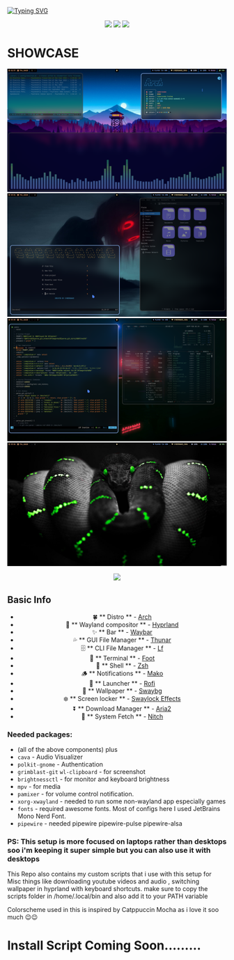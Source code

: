 [![Typing SVG](https://readme-typing-svg.herokuapp.com?font=Righteous&size=60&duration=2500&pause=500&center=true&vCenter=true&multiline=true&random=false&width=500&height=100&lines=Hypr+Dots)](https://git.io/typing-svg)

<div align="center">
  <p></p>
  <p><b><i>  </i></b></p>
  <img src="https://img.shields.io/github/last-commit/cybersnake223/Hypr?color=%23c4a7e7&style=for-the-badge">
  <img src="https://img.shields.io/github/repo-size/cybersnake223/Hypr?color=%23c4a7e7&style=for-the-badge">
  <img src="https://img.shields.io/github/stars/cybersnake223/Hypr?color=%23c4a7e7&style=for-the-badge">
</div>

# SHOWCASE

<p></p>

![1](assets/asset-1.png)
![2](assets/asset-2.png)
![3](assets/asset-3.png)
![4](assets/asset-4.png)


<div align="center"><img src="https://raw.githubusercontent.com/catppuccin/catppuccin/main/assets/footers/gray0_ctp_on_line.png"></div>

## Basic Info 

<div align="center">
  <p> </p>

  
  - 🍀 ** Distro ** - [Arch](https://archlinux.org/) 
  - 🌼 ** Wayland compositor ** - [Hyprland](https://hyprland.org/) 
  - ✨ ** Bar ** - [Waybar](https://github.com/Alexays/Waybar) 
  - 💦 ** GUI File Manager ** - [Thunar](https://gitlab.xfce.org/xfce/thunar) 
  - 🗄️ ** CLI File Manager ** - [Lf](https://github.com/gokcehan/lf) 
  - 🌷 ** Terminal ** - [Foot](https://github.com/DanteAlighierin/foot) 
  - 🍄 ** Shell ** - [Zsh](https://zsh.sourceforge.io/) 
  - 🪵 ** Notifications ** - [Mako](https://github.com/emersion/mako) 
  - 🌻 ** Launcher ** - [Rofi](https://github.com/lbonn/rofi) 
  - 🍁 ** Wallpaper ** - [Swaybg](https://codeberg.org/dnkl/wbg) 
  - ❄️  ** Screen locker ** - [Swaylock Effects](https://github.com/DRAGONTOS/swaylock-effects) 
  - ⏬ ** Download Manager ** - [Aria2](https://github.com/aria2/aria2)
  - 🤖 ** System Fetch ** - [Nitch](https://github.com/ssleert/nitch)

</div>  


### Needed packages:
- (all of the above components) plus
- `cava` - Audio Visualizer 
- `polkit-gnome` - Authentication 
- `grimblast-git` `wl-clipboard` - for screenshot
- `brightnessctl`  - for monitor and keyboard brightness
- `mpv` - for media
- `pamixer` - for volume control notification. 
- `xorg-xwayland` - needed to run some non-wayland app especially games
- `fonts` - required awesome fonts. Most of configs here I used JetBrains Mono Nerd Font.
- `pipewire` - needed pipewire pipewire-pulse pipewire-alsa


### PS: This setup is more focused on laptops rather than desktops soo i'm keeping it super simple but you can also use it with desktops

This Repo also contains my custom scripts that i use with this setup for Misc things like downloading youtube videos and audio , switching wallpaper in hyprland with keyboard shortcuts. make sure to copy the scripts folder in /home/.local/bin and also add it to your PATH variable

Colorscheme used in this is inspired by Catppuccin Mocha as i love it soo much 😉😉

# Install Script Coming Soon.........
